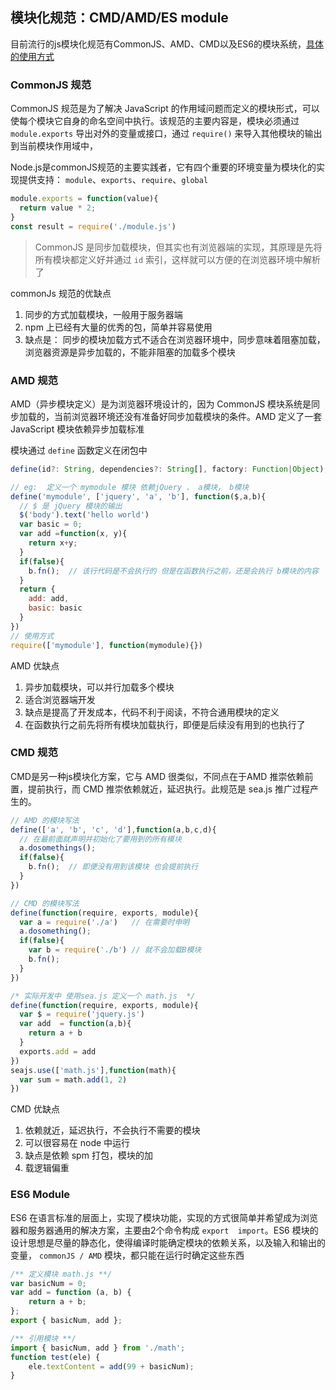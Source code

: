 ## 模块化规范：CMD/AMD/ES module

目前流行的js模块化规范有CommonJS、AMD、CMD以及ES6的模块系统，[具体的使用方式](./moduleupload.md)

### CommonJS 规范

CommonJS 规范是为了解决 JavaScript 的作用域问题而定义的模块形式，可以使每个模块它自身的命名空间中执行。该规范的主要内容是，模块必须通过 `module.exports` 导出对外的变量或接口，通过 `require()` 来导入其他模块的输出到当前模块作用域中，

Node.js是commonJS规范的主要实践者，它有四个重要的环境变量为模块化的实现提供支持： `module`、`exports`、`require`、`global`

```js
module.exports = function(value){
  return value * 2;
}
const result = require('./module.js')
```

> CommonJS 是同步加载模块，但其实也有浏览器端的实现，其原理是先将所有模块都定义好并通过 `id` 索引，这样就可以方便的在浏览器环境中解析了

commonJs 规范的优缺点

1. 同步的方式加载模块，一般用于服务器端
2. npm 上已经有大量的优秀的包，简单并容易使用
3. 缺点是： 同步的模块加载方式不适合在浏览器环境中，同步意味着阻塞加载，浏览器资源是异步加载的，不能非阻塞的加载多个模块

### AMD 规范

AMD（异步模块定义）是为浏览器环境设计的，因为 CommonJS 模块系统是同步加载的，当前浏览器环境还没有准备好同步加载模块的条件。AMD 定义了一套 JavaScript 模块依赖异步加载标准

模块通过 `define` 函数定义在闭包中

```js
define(id?: String, dependencies?: String[], factory: Function|Object);

// eg:  定义一个 mymodule 模块 依赖jQuery 、 a模块， b模块
define('mymodule', ['jquery', 'a', 'b'], function($,a,b){
  // $ 是 jQuery 模块的输出
  $('body').text('hello world')
  var basic = 0;
  var add =function(x, y){
    return x+y;
  }
  if(false){
    b.fn();  // 该行代码是不会执行的 但是在函数执行之前，还是会执行 b模块的内容
  }
  return {
    add: add,
    basic: basic
  }
})
// 使用方式
require(['mymodule'], function(mymodule){})
```

AMD 优缺点

1. 异步加载模块，可以并行加载多个模块
2. 适合浏览器端开发
3. 缺点是提高了开发成本，代码不利于阅读，不符合通用模块的定义
4. 在函数执行之前先将所有模块加载执行，即便是后续没有用到的也执行了

### CMD 规范

CMD是另一种js模块化方案，它与 AMD 很类似，不同点在于AMD 推崇依赖前置，提前执行，而 CMD 推崇依赖就近，延迟执行。此规范是 sea.js 推广过程产生的。

```js
// AMD 的模块写法
define(['a', 'b', 'c', 'd'],function(a,b,c,d){
  // 在最前面就声明并初始化了要用到的所有模块
  a.dosomethings();
  if(false){
    b.fn();  // 即便没有用到该模块 也会提前执行
  }
})

// CMD 的模块写法
define(function(require, exports, module){
  var a = require('./a')   // 在需要时申明
  a.dosomething();
  if(false){
    var b = require('./b') // 就不会加载B模块
    b.fn();
  }
})

/* 实际开发中 使用sea.js 定义一个 math.js  */
define(function(require, exports, module){
  var $ = require('jquery.js')
  var add  = function(a,b){
    return a + b
  }
  exports.add = add
})
seajs.use(['math.js'],function(math){
  var sum = math.add(1, 2)
})
```

CMD 优缺点

1. 依赖就近，延迟执行，不会执行不需要的模块
2. 可以很容易在 node 中运行
3. 缺点是依赖 spm 打包，模块的加
4. 载逻辑偏重



### ES6 Module 

ES6 在语言标准的层面上，实现了模块功能，实现的方式很简单并希望成为浏览器和服务器通用的解决方案，主要由2个命令构成 `export  import`。ES6 模块的设计思想是尽量的静态化，使得编译时能确定模块的依赖关系，以及输入和输出的变量， `commonJS / AMD` 模块，都只能在运行时确定这些东西

```js
/** 定义模块 math.js **/
var basicNum = 0;
var add = function (a, b) {
    return a + b;
};
export { basicNum, add };

/** 引用模块 **/
import { basicNum, add } from './math';
function test(ele) {
    ele.textContent = add(99 + basicNum);
}
```

